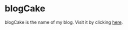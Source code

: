 # blogCake

blogCake is the name of my blog.
Visit it by clicking [here](https://swingcake.github.io/ "blogCake").
